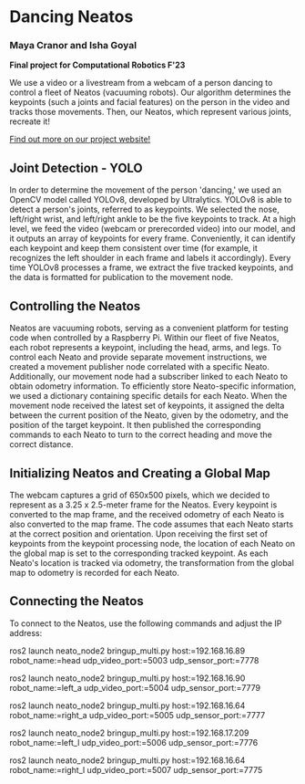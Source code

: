 # Dancing Neatos

### Maya Cranor and Isha Goyal

**Final project for Computational Robotics F'23**

We use a video or a livestream from a webcam of a person dancing to control a fleet of Neatos (vacuuming robots). Our algorithm determines the keypoints (such a joints and facial features) on the person in the video and tracks those movements. Then, our Neatos, which represent various joints, recreate it!

[Find out more on our project website!](https://sites.google.com/view/comprobo23dancingneatos/home)


## Joint Detection - YOLO

In order to determine the movement of the person 'dancing,' we used an OpenCV model called YOLOv8, developed by Ultralytics. YOLOv8 is able to detect a person's joints, referred to as keypoints. We selected the nose, left/right wrist, and left/right ankle to be the five keypoints to track. At a high level, we feed the video (webcam or prerecorded video) into our model, and it outputs an array of keypoints for every frame. Conveniently, it can identify each keypoint and keep them consistent over time (for example, it recognizes the left shoulder in each frame and labels it accordingly). Every time YOLOv8 processes a frame, we extract the five tracked keypoints, and the data is formatted for publication to the movement node.

## Controlling the Neatos

Neatos are vacuuming robots, serving as a convenient platform for testing code when controlled by a Raspberry Pi. Within our fleet of five Neatos, each robot represents a keypoint, including the head, arms, and legs. To control each Neato and provide separate movement instructions, we created a movement publisher node correlated with a specific Neato. Additionally, our movement node had a subscriber linked to each Neato to obtain odometry information. To efficiently store Neato-specific information, we used a dictionary containing specific details for each Neato. When the movement node received the latest set of keypoints, it assigned the delta between the current position of the Neato, given by the odometry, and the position of the target keypoint. It then published the corresponding commands to each Neato to turn to the correct heading and move the correct distance.

## Initializing Neatos and Creating a Global Map

The webcam captures a grid of 650x500 pixels, which we decided to represent as a 3.25 x 2.5-meter frame for the Neatos. Every keypoint is converted to the map frame, and the received odometry of each Neato is also converted to the map frame. The code assumes that each Neato starts at the correct position and orientation. Upon receiving the first set of keypoints from the keypoint processing node, the location of each Neato on the global map is set to the corresponding tracked keypoint. As each Neato's location is tracked via odometry, the transformation from the global map to odometry is recorded for each Neato.

## Connecting the Neatos

To connect to the Neatos, use the following commands and adjust the IP address:

ros2 launch neato_node2 bringup_multi.py host:=192.168.16.89 robot_name:=head udp_video_port:=5003 udp_sensor_port:=7778

ros2 launch neato_node2 bringup_multi.py host:=192.168.16.90 robot_name:=left_a udp_video_port:=5004 udp_sensor_port:=7779

ros2 launch neato_node2 bringup_multi.py host:=192.168.16.64 robot_name:=right_a udp_video_port:=5005 udp_sensor_port:=7777

ros2 launch neato_node2 bringup_multi.py host:=192.168.17.209 robot_name:=left_l udp_video_port:=5006 udp_sensor_port:=7776

ros2 launch neato_node2 bringup_multi.py host:=192.168.16.64 robot_name:=right_l udp_video_port:=5007 udp_sensor_port:=7775
